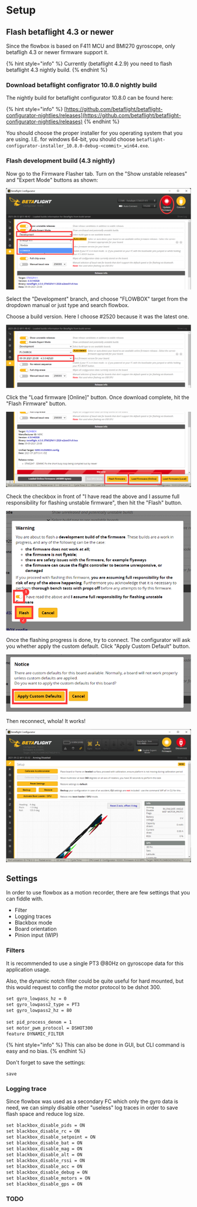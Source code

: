 # Setup

## Flash betaflight 4.3 or newer

Since the flowbox is based on F411 MCU and BMI270 gyroscope, only betafligh 4.3 or newer firmware support it.

{% hint style="info" %}
Currently \(betaflight 4.2.9\) you need to flash betaflight 4.3 nightly build.
{% endhint %}

### Download betaflight configrator 10.8.0 nightly build

The nightly build for betaflight configurator 10.8.0 can be found here:

{% hint style="info" %}
[https://github.com/betaflight/betaflight-configurator-nightlies/releases](https://github.com/betaflight/betaflight-configurator-nightlies/releases)
{% endhint %}

You should choose the proper installer for you operating system that you are using. I.E. for windows 64-bit, you should choose `betaflight-configurator-installer_10.8.0-debug-<commit>_win64.exe`.

### Flash development build \(4.3 nightly\)

Now go to the Firmware Flasher tab. Turn on the "Show unstable releases" and "Expert Mode" buttons as shown:

![](.gitbook/assets/flash-nightly.png)

Select the "Development" branch, and choose "FLOWBOX" target from the dropdown manual or just type and search flowbox.

Choose a build version. Here I choose \#2520 because it was the latest one.

![](.gitbook/assets/choose-a-commit-version.png)

Click the "Load firmware \[Online\]" button. Once download complete, hit the "Flash Firmware" button.

![](.gitbook/assets/load-and-flash.png)

Check the checkbox in front of "I have read the above and I assume full responsibility for flashing unstable firmware", then hit the "Flash" button.

![](.gitbook/assets/take-resposibility-and-flash.png)

Once the flashing progress is done, try to connect. The configurator will ask you whether apply the custom default. Click "Apply Custom Default" button.

![](.gitbook/assets/apply-custom-defaults.png)

Then reconnect, whola! It works!

![](.gitbook/assets/it-works.png)

## Settings

In order to use flowbox as a motion recorder, there are few settings that you can fiddle with.

* Filter
* Logging traces
* Blackbox mode
* Board orientation
* Pinion input \(WIP\)

### Filters

It is recommended to use a single PT3 @80Hz on gyroscope data for this application usage.

Also, the dynamic notch filter could be quite useful for hard mounted, but this would request to config the motor protocol to be dshot 300.

```
set gyro_lowpass_hz = 0
set gyro_lowpass2_type = PT3
set gyro_lowpass2_hz = 80

set pid_process_denom = 1
set motor_pwm_protocol = DSHOT300
feature DYNAMIC_FILTER
```

{% hint style="info" %}
This can also be done in GUI, but CLI command is easy and no bias.
{% endhint %}

Don't forget to save the settings:

```text
save
```

### Logging trace

Since flowbox was used as a secondary FC which only the gyro data is need, we can simply disable other "useless" log traces in order to save flash space and reduce log size.

```text
set blackbox_disable_pids = ON
set blackbox_disable_rc = ON
set blackbox_disable_setpoint = ON
set blackbox_disable_bat = ON
set blackbox_disable_mag = ON
set blackbox_disable_alt = ON
set blackbox_disable_rssi = ON
set blackbox_disable_acc = ON
set blackbox_disable_debug = ON
set blackbox_disable_motors = ON
set blackbox_disable_gps = ON
```

### TODO

